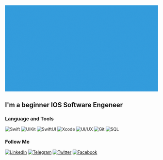 [![Header](https://github.com/mustafos/mustafos/blob/master/assets/header.gif)](urlMySite)

## I'm a beginner IOS Software Engeneer

### Language and Tools
![Swift](https://img.shields.io/badge/-Swift-349DDD?style=for-the-badge&logo=swift&logoColor=white)
![UIKit](https://img.shields.io/badge/-UIKit-349DDD?style=for-the-badge&logo=uikit&logoColor=white)
![SwiftUI](https://img.shields.io/badge/-SwiftUI-349DDD?style=for-the-badge&logo=swift&logoColor=white)
![Xcode](https://img.shields.io/badge/-Xcode-349DDD?style=for-the-badge&logo=xcode&logoColor=white)
![UI/UX](https://img.shields.io/badge/-Figma-349DDD?style=for-the-badge&logo=figma&logoColor=white)
![Git](https://img.shields.io/badge/-GitHub-349DDD?style=for-the-badge&logo=git&logoColor=white)
![SQL](https://img.shields.io/badge/-SQL-349DDD?style=for-the-badge&logo=sqlite&logoColor=white)

### Follow Me 
[![LinkedIn](https://img.shields.io/badge/-LinkedIn-349DDD?style=flat&logo=linkedin&logoColor=white)](urlSocial)
[![Telegram](https://img.shields.io/badge/-Telegram-349DDD?style=flat&logo=telegram&logoColor=white)](urlSocial)
[![Twitter](https://img.shields.io/badge/-Twitter-349DDD?style=flat&logo=twitter&logoColor=white)](urlSocial)
[![Facebook](https://img.shields.io/badge/-Facebook-349DDD?style=flat&logo=Facebook&logoColor=white)](urlSocial)
